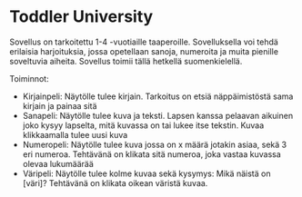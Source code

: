 # Toddler University

Sovellus on tarkoitettu 1-4 -vuotiaille taaperoille. Sovelluksella voi tehdä erilaisia harjoituksia, jossa opetellaan sanoja, numeroita ja muita pienille soveltuvia aiheita. Sovellus toimii tällä hetkellä suomenkielellä.

Toiminnot:
- Kirjainpeli:
  Näytölle tulee kirjain. Tarkoitus on etsiä näppäimistöstä sama kirjain ja painaa sitä
- Sanapeli:
  Näytölle tulee kuva ja teksti. Lapsen kanssa pelaavan aikuinen joko kysyy lapselta, mitä kuvassa on tai lukee itse tekstin. Kuvaa klikkaamalla tulee uusi kuva
- Numeropeli:
  Näytölle tulee kuva jossa on x määrä jotakin asiaa, sekä 3 eri numeroa. Tehtävänä on klikata sitä numeroa, joka vastaa kuvassa olevaa lukumäärää
- Väripeli:
  Näytölle tulee kolme kuvaa sekä kysymys: Mikä näistä on [väri]? Tehtävänä on klikata oikean väristä kuvaa.
